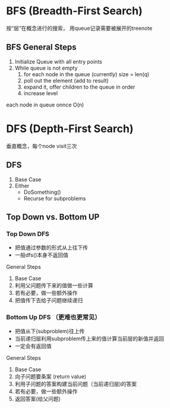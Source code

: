 # BFS (Breadth-First Search)

按“层”在概念进行的搜索， 用queue记录需要被展开的treenote


## BFS General Steps

1. Initialize Queue with all entry points
2. While queue is not empty
   1. for each node in the queue (currently) size = len(q)
   2. poll out the element (add to result)
   3. expand it, offer children to the queue in order
   4. increase level

each node in queue onnce O(n)


# DFS (Depth-First Search)
垂直概念，每个node visit三次

## DFS
1. Base Case
2. Either
   - DoSomething()
   - Recurse for subproblems



## Top Down vs. Bottom UP

### Top Down DFS
- 把值通过参数的形式从上往下传
- 一般dfs()本身不返回值

General Steps
1. Base Case
2. 利用父问题传下来的值做一些计算
3. 若有必要，做一些额外操作
4. 把值传下去给子问题继续递归 


### Bottom Up DFS （更难也更常见）
- 把值从下(subproblem)往上传
- 当前递归层利用subproblem传上来的值计算当前层的新值并返回
- 一定会有返回值

General Steps
1. Base Case
2. 向子问题要条案 (return value)
3. 利用子问题的答案构建当前问题（当前递归层)的答案
4. 若有必要，做一些额外操作
5. 返回答案(给父问题)